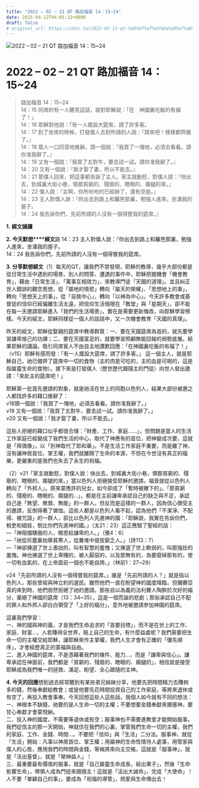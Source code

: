 ```yaml
---
title: "2022 – 02 – 21 QT 路加福音 14：15~24"
date: 2025-04-12T04:05:32+0800
draft: false
# original_url: https://cmtc.tw/2022-02-21-qt-%e8%b7%af%e5%8a%a0%e7%a6%8f%e9%9f%b3-14%ef%bc%9a1524
---
```


![2022 – 02 – 21 QT 路加福音 14：15~24](/images/qt.jpg   "2022 – 02 – 21 QT 路加福音 14：15~24")

# 2022 – 02 – 21 QT 路加福音 14：15~24

> 路加福音 14：15~24  
> 14：15 同席的有一人聽見這話，就對耶穌說：「在　神國裏吃飯的有福了！」  
> 14：16 耶穌對他說：「有一人擺設大筵席，請了許多客。  
> 14：17 到了坐席的時候，打發僕人去對所請的人說：『請來吧！樣樣都齊備了。』  
> 14：18 眾人一口同音地推辭。頭一個說：『我買了一塊地，必須去看看。請你准我辭了。』  
> 14：19 又有一個說：『我買了五對牛，要去試一試。請你准我辭了。』  
> 14：20 又有一個說：『我才娶了妻，所以不能去。』  
> 14：21 那僕人回來，把這事都告訴了主人。家主就動怒，對僕人說：『快出去，到城裏大街小巷，領那貧窮的、殘廢的、瞎眼的、瘸腿的來。』  
> 14：22 僕人說：『主啊，你所吩咐的已經辦了，還有空座。』  
> 14：23 主人對僕人說：『你出去到路上和籬笆那裏，勉強人進來，坐滿我的屋子。  
> 14：24 我告訴你們，先前所請的人沒有一個得嘗我的筵席。』

**1.** **經文誦讀**

**2. 今天默想****經文**路 14：23 主人對僕人說：『你出去到路上和籬笆那裏，勉強人進來，坐滿我的屋子。  
14：24 我告訴你們，先前所請的人沒有一個得嘗我的筵席。

**3. 分享默想經文**（1）每天的QT，讓我們不禁發現，耶穌的教導，幾乎大部份都是從日常生活中遇到的場景、別人的問答、遭遇的事件中，耶穌把握機會「機會教育」，藉由「日常生活」、「萬事互相效力」，來教導門徒「天國的道理」。並且糾正世人錯誤的觀念思想，從「屬地的情慾」轉向「屬天的榮耀」、「思想地上的事」，轉向「思想天上的事」，從「自我中心」，轉向「以神為中心」。今天許多教會或基督徒的信仰已經偏離生活太遠，把信仰生活侷限在「教堂」與「星期天」，卻不能在每一天邀請耶穌進入「我們的生活場景」，實在是需要更新悔改，向耶穌學習榜樣。今天的經文，耶穌同樣從一個人的談話中，又一次機會教育「天國的真理」。

昨天的經文，耶穌從娶親的筵席中教導群眾：一、要在天國筵席為首的，就先要學習謙卑捨己的功課；二、要在天國富足的，就要學習照顧無能回報的弱勢底層。結果耶穌的講論，吸引同席客人不由自主地讚歎回應：「在神國裏吃飯的有福了！」（v15）耶穌有感而發：「有一人擺設大筵席，請了許多客。」 這一個主人，就是耶穌自己，祂已備齊了筵席中一切的食物（主的肉是可吃的，主的血是可喝的，這是指屬靈生命的食物）。接下來是打發僕人（歷世歷代跟隨主的門徒）向世人發出邀請：「來赴主的筵席吧！」

耶穌第一批首先邀請的對象，就是祂活在世上的同胞以色列人，結果大部份被邀之人都找許多的藉口推辭了：  
v18頭一個說：「我買了一塊地，必須去看看。請你准我辭了。」  
v19 又有一個說：「我買了五對牛，要去試一試。請你准我辭了。」  
v20 又有一個說：「我才娶了妻，所以不能去。」

這些人拒絕的藉口似乎都很合理：「財產、工作、家庭……」，但問題是當人的生活工作家庭已經變成了我們生活的中心，取代了神應有的首位，把神變成次要，這就是「拜偶像」，以「別神取代了耶和華」。不是生活工作家庭不重要，而是離了神，沒有讓神居首位、掌王權，我們就離開了生命的本源，不但在今世沒有真正的福樂，更嚴重的是我們也失去了永生的祝福。

（2）v21「家主就動怒，對僕人說：快出去，到城裏大街小巷，領那貧窮的、殘廢的、瞎眼的、瘸腿的來。」當以色列人拒絕接受耶穌的邀請，福音就從以色列人轉向了「外邦人」。原來蒙應許的兒女，如今卻成了「暫時被撇下的」。「那貧窮的、殘廢的、瞎眼的、瘸腿的…」，都是在主前謙卑承認自己的缺乏與不足，承認自己是「無望、無救、無能」的一群人。但反而是這樣的一群人，因為信心領受主的邀請，反倒得著了憐恤。這些人都是以色列人看不起，認為他們「不潔淨、不配得、被咒詛」的一群人，卻比以色列人先進神的國：「耶穌說，我實在告訴你們，稅吏和娼妓，倒比你們先進神的國。」（太21：23）這正應驗了聖經的話：  
—「神阻擋驕傲的人，賜恩給謙卑的人。」（雅4：6）  
—「祂從灰塵裏抬舉貧寒人，從糞堆中提拔窮乏人。」（詩113：7）  
—「神卻揀選了世上愚拙的，叫有智慧的羞愧；又揀選了世上軟弱的，叫那強壯的羞愧。神也揀選了世上卑賤的，被人厭惡的，以及那無有的，為要廢掉那有的，使一切有血氣的，在上帝面前一個也不能自誇。」（林前1：27~29）

v24「先前所請的人沒有一個得嘗我的筵席。」誰是「先前所請的人？」就是指以色列人，那些曾經與神立約的選民。雖然他們一直在盼望神的國度降臨，但彌賽亞真的來到時，他們居然拒絕了祂的邀請。那些自以為義的法利賽人陶醉於次好的福分，棄絕了神國的筵席（13：34~35），這是一個荒誕的悲劇；那些承認自己不配的罪人和外邦人卻白白領受了「上好的福分」，意外地被邀請參加神國的筵席。

這裏我們學習：  
一、神的國與神的義，才是我們生命追求的「首要目標」，而不是在世上的工作、家庭、財富…，人若賺得全世界，賠上自己的生命，有什麼益處呢？我們需要把生命一切的主權交給耶穌，讓耶穌來作主掌權，我們人生才會有正確的「優先順序」，才會經歷真正的蒙福與自由。  
二、進入神國的筵席，不是憑藉著我們的條件、能力…，而是「謙卑與信心」。謙卑承認在神面前，我們都是「貧窮的、殘廢的、瞎眼的、瘸腿的」，相信就是接受耶穌成為我們唯一的拯救、滿足、盼望、全心跟隨的主神。

**4. 今天的回應**想到過去經常聽到有某些弟兄姊妹分享，他要先把時間精力去賺夠多的錢，然後奉獻給教會；或是他要先花時間投資自己的工作家庭，等將來退休或有空了，再投入教會事奉。今天回想這些人這些話，我個人如今就有不同的想法：  
一、神根本不缺錢，祂要的是人生命一切的主權；不要想要金錢奉獻來搪塞神，要甘心奉獻才會蒙悅納。  
二、投入神的國度，不需要等退休或有空；服事神也不需要進教堂才能開始服事。我們從信主的那一天開始，神就住在我們的心裏，掌管我們生命一切的主權，我們的家庭、工作、金錢、時間…。不要把「信仰」與「生活」二分法。服事神，就從「生活」開始：凡事以神居首位、掌王權；用屬神的生命性情待人處事，用管家與僕人的心態，應用我們的時間與金錢，等候將來向主交帳，這就是「服事神」，就是「活出基督」，就是「榮神益人」！  
三、最重要最有價值的服事，就是「自己屬靈生命成長，結出果子」，然後「生命影響生命」，帶領人成為門徒來跟隨主！這就是「活出大誡命」，完成「大使命」！人不要「單顧自己的事」，要成為「祝福的導管」，把愛與生命傳出去！